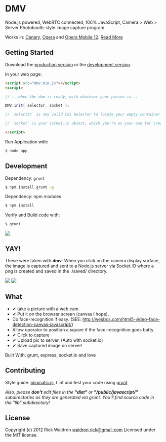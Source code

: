 # DMV

Node.js powered, WebRTC connected, 100% JavaScript, Camera > Web > Server Photobooth-style image capture program.

Works in: [Canary](http://tools.google.com/dlpage/chromesxs), [Opera](http://dev.opera.com/articles/view/labs-more-fun-using-the-web-with-getusermedia-and-native-pages/) and [Opera Mobile 12](http://my.opera.com/chooseopera/blog/2012/02/27/opera-mini-7-next-and-opera-mobile-12). [Read More](http://weblog.bocoup.com/javascript-webrtc-opera-mobile-12/)

## Getting Started
Download the [production version][min] or the [development version][max].

[min]: https://raw.github.com/rwldrn/dmv/master/public/javascripts/dmv.min.js
[max]: https://raw.github.com/rwldrn/dmv/master/public/javascripts/dmv.js

In your web page:

```html
<script src="dmv.min.js"></script>
<script>

// ...when the dom is ready, with whatever your poison is...

DMV.init( selector, socket );

// `selector` is any valid CSS Selector to locate your empty container in the DOM

// `socket` is your socket.io object, which you're on your own for creating.

</script>
```

Run Application with:

```bash
$ node app
```

## Development


Dependency: `grunt`

```bash
$ npm install grunt -g
```


Dependency: npm modules

```bash
$ npm install
```


Verify and Build code with:

```bash
$ grunt
```



<img src="http://cache.gyazo.com/371f1171d2e19208f64adbbecb38b15d.png">


## YAY!

These were taken with **dmv**. When you click on the camera display surface, the image is captured and sent to a Node.js server via Socket.IO where a png is created and saved in the ./saved/ directory.

<img src="https://github.com/rwldrn/dmv/raw/master/yay/1330547437580.png">
<img src="https://github.com/rwldrn/dmv/raw/master/yay/1330547472702.png">



## What


 - ✔  take a picture with a web cam.
 - ✔  Put it on the browser screen (canvas I hope).
 - Do face-recognition if easy. (SEE: http://wesbos.com/html5-video-face-detection-canvas-javascript/)
 - Allow operator to position a square if the face-recognition goes batty.
 - ✔  Click to capture
 - ✔  Upload pic to server. (Auto with socket.io)
 - ✔  Save captured image on server!


Built With: grunt, express, socket.io and love

## Contributing
Style guide: [idiomatic.js](https://github.com/rwldrn/idiomatic.js), Lint and test your code using [grunt](https://github.com/cowboy/grunt).

_Also, please **don't** edit files in the **"dist"** or **"/public/javascript/"** subdirectories as they are generated via grunt. You'll find source code in the "lib" subdirectory!_

## License
Copyright (c) 2012 Rick Waldron <waldron.rick@gmail.com>
Licensed under the MIT license.
